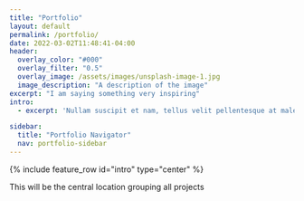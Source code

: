 ```yaml
---
title: "Portfolio"
layout: default
permalink: /portfolio/
date: 2022-03-02T11:48:41-04:00
header:
  overlay_color: "#000"
  overlay_filter: "0.5"
  overlay_image: /assets/images/unsplash-image-1.jpg
  image_description: "A description of the image"
excerpt: "I am saying something very inspiring"
intro:
  - excerpt: 'Nullam suscipit et nam, tellus velit pellentesque at malesuada, enim eaque. Quis nulla, netus tempor in diam gravida tincidunt, *proin faucibus* voluptate felis id sollicitudin. Centered with `type="center"`'

sidebar:
  title: "Portfolio Navigator"
  nav: portfolio-sidebar
---
```


{% include feature_row id="intro" type="center" %}


This will be the central location grouping all projects
